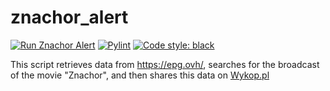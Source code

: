 # znachor_alert

[![Run Znachor Alert](https://github.com/KaiserMovet/znachor_alert/actions/workflows/main.yml/badge.svg)](https://github.com/KaiserMovet/znachor_alert/actions/workflows/main.yml)
[![Pylint](https://github.com/KaiserMovet/znachor_alert/actions/workflows/pylint.yml/badge.svg)](https://github.com/KaiserMovet/znachor_alert/actions/workflows/pylint.yml)
[![Code style: black](https://img.shields.io/badge/code%20style-black-000000.svg)](https://github.com/psf/black)

This script retrieves data from https://epg.ovh/, searches for the broadcast of the movie "Znachor", and then shares this data on [Wykop.pl](https://www.wykop.pl/tag/znachoralert/)


